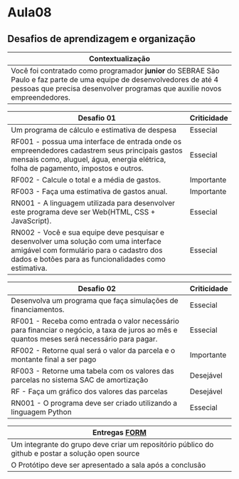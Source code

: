 # Aula08
## Desafios de aprendizagem e organização

|Contextualização|
|-|
|Você foi contratado como programador **junior** do SEBRAE São Paulo e faz parte de uma equipe de desenvolvedores de até 4 pessoas que precisa desenvolver programas que auxilie novos empreendedores.|

|Desafio 01|Criticidade|
|-|-|
|Um programa de cálculo e estimativa de despesa|Essecial|
|RF001 - possua uma interface de entrada onde os empreendedores cadastrem seus principais gastos mensais como, aluguel, água, energia elétrica, folha de pagamento, impostos e outros.|Essecial|
|RF002 - Calcule o total e a média de gastos.|Importante|
|RF003 - Faça uma estimativa de gastos anual.|Importante|
|RN001 - A linguagem utilizada para desenvolver este programa deve ser Web(HTML, CSS + JavaScript).|Essecial|
|RN002 - Você e sua equipe deve pesquisar e desenvolver uma solução com uma interface amigável  com formulário para o cadastro dos dados e botões para as funcionalidades como estimativa.|Essecial|

|Desafio 02|Criticidade|
|-|-|
|Desenvolva um programa que faça simulações de financiamentos.|Essecial|
|RF001 - Receba como entrada o valor necessário para financiar o negócio, a taxa de juros ao mês e quantos meses será necessário para pagar.|Essecial|
|RF002 - Retorne qual será o valor da parcela e o montante final a ser pago|Importante|
|RF003 - Retorne uma tabela com os valores das parcelas no sistema SAC de amortização|Desejável|
|RF - Faça um gráfico dos valores das parcelas|Desejável|
|RN001 - O programa deve ser criado utilizando a linguagem Python|Essecial|

|Entregas [FORM](https://docs.google.com/forms/d/e/1FAIpQLSfNrJa0eur-WV5qJoZZfTkZv11Qcz4GvjtGL4zvTmS_nrCJzg/viewform?usp=sf_link)|
|-|
|Um integrante do grupo deve criar um repositório público do github e postar a solução open source|
|O Protótipo deve ser apresentado a sala após a conclusão|
